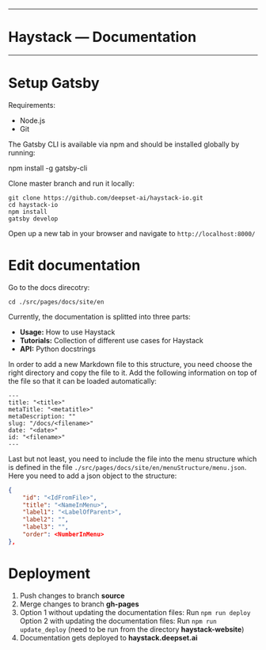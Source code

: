 *******************************************************
# Haystack — Documentation
*******************************************************


Setup Gatsby
============

Requirements:
- Node.js
- Git

The Gatsby CLI is available via npm and should be installed globally by running:

npm install -g gatsby-cli

Clone master branch and run it locally:

```
git clone https://github.com/deepset-ai/haystack-io.git
cd haystack-io
npm install
gatsby develop
```

Open up a new tab in your browser and navigate to `http://localhost:8000/`


Edit documentation
============

Go to the docs direcotry:

```
cd ./src/pages/docs/site/en
```

Currently, the documentation is splitted into three parts:
- **Usage:** How to use Haystack
- **Tutorials:** Collection of different use cases for Haystack
- **API:** Python docstrings

In order to add a new Markdown file to this structure, you need choose the right directory and copy the file to it. Add the following information on top of the file so that it can be loaded automatically:

```
---
title: "<title>"
metaTitle: "<metatitle>"
metaDescription: ""
slug: "/docs/<filename>"
date: "<date>"
id: "<filename>"
---
```

Last but not least, you need to include the file into the menu structure which is defined in the file `./src/pages/docs/site/en/menuStructure/menu.json`. Here you need to add a json object to the structure:

```json
{
    "id": "<IdFromFile>",
    "title": "<NameInMenu>",
    "label1": "<LabelOfParent>",
    "label2": "",
    "label3": "",
    "order": <NumberInMenu>
},
``` 

Deployment
============

1. Push changes to branch **source**
2. Merge changes to branch **gh-pages**
3. Option 1 without updating the documentation files: Run `npm run deploy`<br>
   Option 2 with updating the documentation files: Run `npm run update_deploy` (need to be run from the directory **haystack-website**)
4. Documentation gets deployed to **haystack.deepset.ai**

